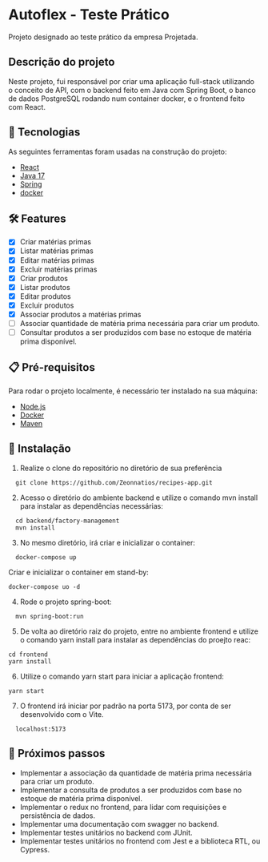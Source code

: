 # Autoflex - Teste Prático

Projeto designado ao teste prático da empresa Projetada.

## Descrição do projeto

Neste projeto, fui responsável por criar uma aplicação full-stack utilizando o conceito de API, com o backend feito em Java com Spring Boot, o banco de dados PostgreSQL rodando num container docker, e o frontend feito com React.

## 🚀 Tecnologias

 As seguintes ferramentas foram usadas na construção do projeto:
 
-  [React](https://pt-br.reactjs.org/)
-  [Java 17](https://www.oracle.com/java/technologies/javase/jdk17-archive-downloads.html)
-  [Spring](https://spring.io/)
-  [docker](https://docs.docker.com/)

## 🛠️ Features

- [x] Criar matérias primas
- [x] Listar matérias primas
- [x] Editar matérias primas
- [x] Excluir matérias primas
- [x] Criar produtos
- [x] Listar produtos
- [x] Editar produtos
- [x] Excluir produtos
- [x] Associar produtos a matérias primas
- [ ] Associar quantidade de matéria prima necessária para criar um produto.
- [ ] Consultar produtos a ser produzidos com base no estoque de matéria prima disponível.

## 📋 Pré-requisitos

Para rodar o projeto localmente, é necessário ter instalado na sua máquina:

-  [Node.js](https://nodejs.org/en/)
-  [Docker](https://docs.docker.com/get-docker/)
-  [Maven](https://maven.apache.org/download.cgi)

## 📓 Instalação

1. Realize o clone do repositório no diretório de sua preferência

```
  git clone https://github.com/Zeonnatios/recipes-app.git
```

2. Acesso o diretório do ambiente backend e utilize o comando mvn install para instalar as dependências necessárias:
```
  cd backend/factory-management
  mvn install
```

3. No mesmo diretório, irá criar e inicializar o container:
```
  docker-compose up
```
Criar e inicializar o container em stand-by:
```
docker-compose uo -d
```

4. Rode o projeto spring-boot:
```
  mvn spring-boot:run
```

5. De volta ao diretório raiz do projeto, entre no ambiente frontend e utilize o comando yarn install para instalar as dependências do proejto reac:

```
cd frontend
yarn install
```

6. Utilize o comando yarn start para iniciar a aplicação frontend:

```
yarn start
```

7. O frontend irá iniciar por padrão na porta 5173, por conta de ser desenvolvido com o Vite.
```
  localhost:5173
```

## 🚩 Próximos passos

* Implementar a associação da quantidade de matéria prima necessária para criar um produto.
* Implementar a consulta de produtos a ser produzidos com base no estoque de matéria prima disponível.
* Implementar o redux no frontend, para lidar com requisições e persistência de dados.
* Implementar uma documentação com swagger no backend.
* Implementar testes unitários no backend com JUnit.
* Implementar testes unitários no frontend com Jest e a biblioteca RTL, ou Cypress.

